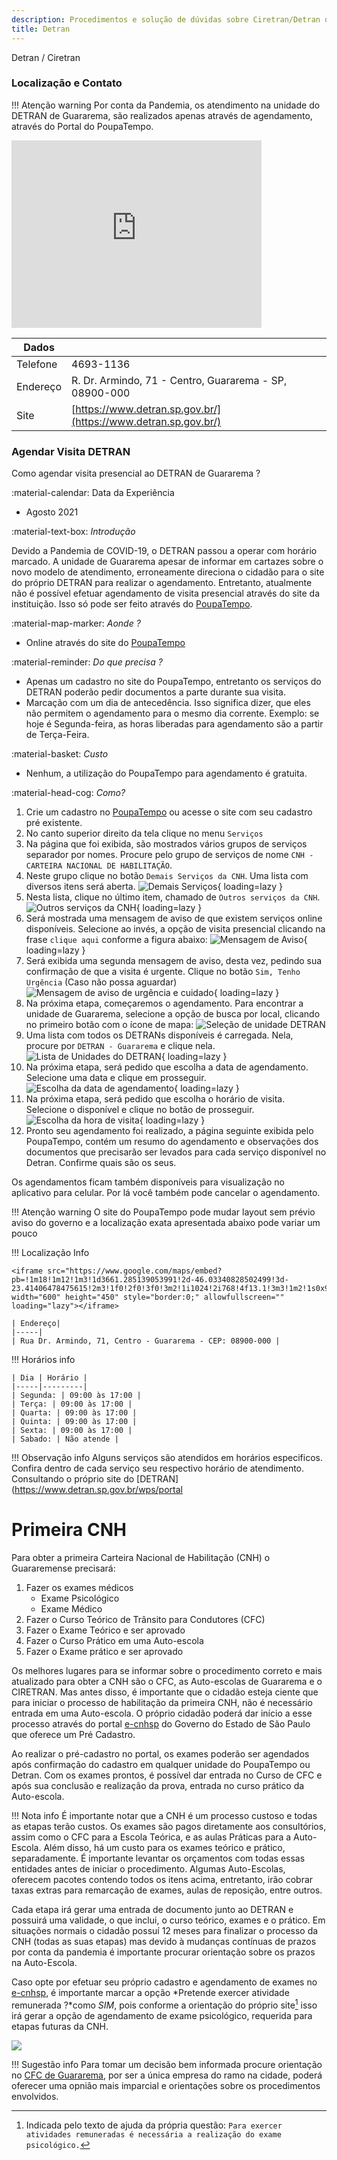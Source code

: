 ```yaml
---
description: Procedimentos e solução de dúvidas sobre Ciretran/Detran de Guararema
title: Detran
---
```


Detran / Ciretran
### Localização e Contato

!!! Atenção warning
    Por conta da Pandemia, os atendimento na unidade do DETRAN de Guararema, são realizados apenas através de agendamento, através do Portal do PoupaTempo.

<iframe src="https://www.google.com/maps/embed?pb=!1m18!1m12!1m3!1d3661.285139053991!2d-46.03340828502499!3d-23.41406478475615!2m3!1f0!2f0!3f0!3m2!1i1024!2i768!4f13.1!3m3!1m2!1s0x94cdcfcc040883b9%3A0x4bee58c904be562!2sDetran.SP!5e0!3m2!1sen!2sbr!4v1628637228871!5m2!1sen!2sbr" width="400" height="300" style="border:0;" allowfullscreen="" loading="lazy"></iframe>

|Dados|      |
|-----|------|
|Telefone| 4693-1136|
|Endereço| R. Dr. Armindo, 71 - Centro, Guararema - SP, 08900-000|
|Site| [https://www.detran.sp.gov.br/](https://www.detran.sp.gov.br/)|



### Agendar Visita DETRAN 


Como agendar visita presencial ao DETRAN de Guararema ? 

:material-calendar: Data da Experiência
 
 - Agosto 2021

:material-text-box: *Introdução*

Devido a Pandemia de COVID-19, o DETRAN passou a operar com horário marcado. A unidade de Guararema apesar de informar em cartazes sobre o novo modelo de atendimento, erroneamente direciona o cidadão para o site do próprio DETRAN para realizar o agendamento. Entretanto, atualmente não é possível efetuar agendamento de visita presencial através do site da instituição. Isso só pode ser feito através do [PoupaTempo](https://www.poupatempo.sp.gov.br/).

:material-map-marker: *Aonde ?* 

- Online através do site do [PoupaTempo](https://www.poupatempo.sp.gov.br/)

:material-reminder: *Do que precisa ?*

- Apenas um cadastro no site do PoupaTempo, entretanto os serviços do DETRAN poderão pedir documentos a parte durante sua visita.
- Marcação com um dia de antecedência. Isso significa dizer, que eles não permitem o agendamento para o mesmo dia corrente. Exemplo: se hoje é Segunda-feira, as horas liberadas para agendamento são a partir de Terça-Feira.

:material-basket: *Custo*

- Nenhum, a utilização do PoupaTempo para agendamento é gratuita.

:material-head-cog: *Como?*


1. Crie um cadastro no [PoupaTempo](https://www.poupatempo.sp.gov.br/) ou acesse o site com seu cadastro pré existente.
2. No canto superior direito da tela clique no menu ```Serviços``` 
3. Na página que foi exibida, são mostrados vários grupos de serviços separador por nomes. Procure pelo grupo de serviços de nome ```CNH - CARTEIRA NACIONAL DE HABILITAÇÃO```. 
4. Neste grupo clique no botão ```Demais Serviços da CNH```. Uma lista com diversos itens será aberta. ![Demais Serviços](ilustracoes\detran\1.png){ loading=lazy }
5. Nesta lista, clique no último item, chamado de ```Outros serviços da CNH```. ![Outros serviços da CNH](ilustracoes\detran\2.png){ loading=lazy }
6. Será mostrada uma mensagem de aviso de que existem serviços online disponíveis. Selecione ao invés, a opção de visita presencial clicando na frase ```clique aqui``` conforme a figura abaixo: ![Mensagem de Aviso](ilustracoes\detran\3.png){ loading=lazy }
7. Será exibida uma segunda mensagem de aviso, desta vez, pedindo sua confirmação de que a visita é urgente. Clique no botão ```Sim, Tenho Urgência``` (Caso não possa aguardar) ![Mensagem de aviso de urgência e cuidado](ilustracoes\detran\4.png){ loading=lazy }
8. Na próxima etapa, começaremos o agendamento. Para encontrar a unidade de Guararema, selecione a opção de busca por local, clicando no primeiro botão com o ícone de mapa: ![Seleção de unidade DETRAN](ilustracoes\detran\5.png)
9. Uma lista com todos os DETRANs disponíveis é carregada. Nela, procure por ```DETRAN - Guararema``` e clique nela.![Lista de Unidades do DETRAN](ilustracoes\detran\6.png){ loading=lazy }
10. Na próxima etapa, será pedido que escolha a data de agendamento. Selecione uma data e clique em prosseguir. ![Escolha da data de agendamento](ilustracoes\detran\7.png){ loading=lazy }
11. Na próxima etapa, será pedido que escolha o horário de visita. Selecione o disponível e clique no botão de prosseguir. ![Escolha da hora de visita](ilustracoes\detran\8.png){ loading=lazy }
12. Pronto seu agendamento foi realizado, a página seguinte exibida pelo PoupaTempo, contém um resumo do agendamento e observações dos documentos que precisarão ser levados para cada serviço disponível no Detran. Confirme quais são os seus.

Os agendamentos ficam também disponíveis para visualização no aplicativo para celular. Por lá você também pode cancelar o agendamento.

!!! Atenção warning
    O site do PoupaTempo pode mudar layout sem prévio aviso do governo e a localização exata apresentada abaixo pode variar um pouco

!!! Localização Info

    <iframe src="https://www.google.com/maps/embed?pb=!1m18!1m12!1m3!1d3661.285139053991!2d-46.03340828502499!3d-23.41406478475615!2m3!1f0!2f0!3f0!3m2!1i1024!2i768!4f13.1!3m3!1m2!1s0x94cdcfcc040883b9%3A0x4bee58c904be562!2sDetran.SP!5e0!3m2!1sen!2sbr!4v1628124537286!5m2!1sen!2sbr" width="600" height="450" style="border:0;" allowfullscreen="" loading="lazy"></iframe>
    
    | Endereço| 
    |-----|
    | Rua Dr. Armindo, 71, Centro - Guararema - CEP: 08900-000 | 
    
!!! Horários info

    | Dia | Horário | 
    |-----|---------|
    | Segunda: | 09:00 às 17:00 |
    | Terça: | 09:00 às 17:00 |
    | Quarta: | 09:00 às 17:00 |
    | Quinta: | 09:00 às 17:00 |
    | Sexta: | 09:00 às 17:00 |
    | Sabado: | Não atende |

!!! Observação info 
    Alguns serviços são atendidos em horários especificos. Confira dentro de cada serviço seu respectivo horário de atendimento. Consultando o próprio site do [DETRAN](https://www.detran.sp.gov.br/wps/portal


# Primeira CNH

Para obter a primeira Carteira Nacional de Habilitação (CNH) o Guararemense precisará:

1. Fazer os exames médicos
    - Exame Psicológico
    - Exame Médico
2. Fazer o Curso Teórico de Trânsito para Condutores (CFC)
3. Fazer o Exame Teórico e ser aprovado
4. Fazer o Curso Prático em uma Auto-escola
5. Fazer o Exame prático e ser aprovado

Os melhores lugares para se informar sobre o procedimento correto e mais atualizado para obter a CNH são o CFC, as Auto-escolas de Guararema e o CIRETRAN. 
Mas antes disso, é importante que o cidadão esteja ciente que para iniciar o processo de habilitação da primeira CNH, não é necessário entrada em uma Auto-escola.
O próprio cidadão poderá dar início a esse processo através do portal [e-cnhsp](https://www.e-cnhsp.sp.gov.br/gefor/) do Governo do Estado de São Paulo que oferece um Pré Cadastro.


Ao realizar o pré-cadastro no portal, os exames poderão ser agendados após confirmação do cadastro em qualquer unidade do PoupaTempo ou Detran.
Com os exames prontos, é possível dar entrada no Curso de CFC e após sua conclusão e realização da prova, entrada no curso prático da Auto-escola. 


!!! Nota info
    É importante notar que a CNH é um processo custoso e todas as etapas terão custos. Os exames são pagos diretamente aos consultórios, assim como o CFC para a Escola Teórica, e as aulas Práticas para a Auto-Escola. Além disso, há um custo para os exames teórico e prático, separadamente. É importante levantar os orçamentos com todas essas entidades antes de iniciar o procedimento. Algumas Auto-Escolas, oferecem pacotes contendo todos os itens acima, entretanto, irão cobrar taxas extras para remarcação de exames, aulas de reposição, entre outros.
    
Cada etapa irá gerar uma entrada de documento junto ao DETRAN e possuirá uma validade, o que inclui, o curso teórico, exames e o prático. Em situações normais o cidadão possuí 12 meses para finalizar o processo da CNH (todas as suas etapas) mas devido à mudanças contínuas de prazos por conta da pandemia é importante procurar orientação sobre os prazos na Auto-Escola.

Caso opte por efetuar seu próprio cadastro e agendamento de exames no [e-cnhsp](https://www.e-cnhsp.sp.gov.br/gefor/), é importante marcar a opção *Pretende exercer atividade remunerada ?*como *SIM*, pois conforme a orientação do próprio site[^2] isso irá gerar a opção de agendamento de exame psicológico, requerida para etapas futuras da CNH.

![](ilustracoes\detran\11.png)

!!! Sugestão info
    Para tomar um decisão bem informada procure orientação no [CFC de Guararema](https://goo.gl/maps/21dRS7n7yuwD81Lz7), por ser a única empresa do ramo na cidade, poderá oferecer uma opnião mais imparcial e orientações sobre os procedimentos envolvidos.


[^2]: Indicada pelo texto de ajuda da própria questão: ```Para exercer atividades remuneradas é necessária a realização do exame psicológico.```